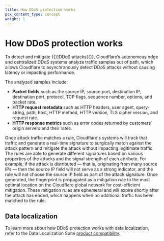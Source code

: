 ```yaml
---
title: How DDoS protection works
pcx_content_type: concept
weight: 1
---
```


# How DDoS protection works

To detect and mitigate {{<glossary-tooltip term_id="distributed denial-of-service (DDoS) attack">}}DDoS attacks{{</glossary-tooltip>}}, Cloudflare’s autonomous edge and centralized DDoS systems analyze traffic samples out of path, which allows Cloudflare to asynchronously detect DDoS attacks without causing latency or impacting performance.

The analyzed samples include:

* **Packet fields** such as the source IP, source port, destination IP, destination port, protocol, TCP flags, sequence number, options, and packet rate.
* **HTTP request metadata** such as HTTP headers, user agent, query-string, path, host, HTTP method, HTTP version, TLS cipher version, and request rate.
* **HTTP response metrics** such as error codes returned by customers’ origin servers and their rates.

Once attack traffic matches a rule, Cloudflare's systems will track that traffic and generate a real-time signature to surgically match against the attack pattern and mitigate the attack without impacting legitimate traffic. The rules are able to generate different signatures based on various properties of the attacks and the signal strength of each attribute. For example, if the attack is distributed — that is, originating from many source IPs — then the source IP field will not serve as a strong indicator, and the rule will not choose the source IP field as part of the attack signature. Once generated, the fingerprint is propagated as a mitigation rule to the most optimal location on the Cloudflare global network for cost-efficient mitigation. These mitigation rules are ephemeral and will expire shortly after the attack has ended, which happens when no additional traffic has been matched to the rule.

## Data localization

To learn more about how DDoS protection works with data localization, refer to the Data Localization Suite [product compatibility](/data-localization/compatibility/). 